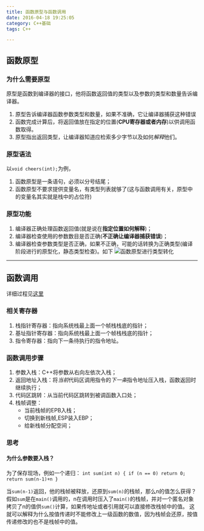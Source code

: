 ```yaml
---
title: 函数原型与函数调用
date: 2016-04-18 19:25:05
category: C++基础
tags: C++

---
```


## 函数原型

### 为什么需要原型
原型是函数到编译器的接口，他将函数返回值的类型以及参数的类型和数量告诉编译器。
1. 原型告诉编译器函数参数类型和数量，如果不准确，它让编译器捕获这种错误
2. 函数完成计算后，将返回值放在指定的位置(**CPU寄存器或者内存**)以供调用函数取得。
3. 原型指出返回类型，让编译器知道应检索多少字节以及如何*解释*他们。

### 原型语法
以`void cheers(int);`为例，
1. 函数原型是一条语句，必须以分号结尾；
2. 函数原型不要求提供变量名，有类型列表就够了(这与函数调用有关，原型中的变量名其实就是栈中的占位符)

### 原型功能
1. 编译器正确处理函数返回值(就是说在**指定位置如何解释**)；
2. 编译器检查使用的参数数目是否正确(**不正确让编译器捕获错误**)；
3. 编译器检查参数类型是否正确，如果不正确，可能的话转换为正确类型(编译阶段进行的原型化，静态类型检查)。如下
![函数原型进行类型转化](http://i.imgur.com/5aaLwcA.png)

---

## 函数调用

详细过程见[这里](http://www.zhihu.com/question/22444939#answer-4080329 "函数调用中栈的变化")

### 相关寄存器
1. 栈指针寄存器：指向系统栈最上面一个帧栈栈底的指针；
2. 基址指针寄存器：指向系统栈最上面一个帧栈栈底的指针；
3. 指令寄存器：指向下一条待执行的指令地址。

### 函数调用步骤
1. 参数入栈：C++将参数从右向左依次入栈；
2. 返回地址入栈：将*当前*代码区调用指令的*下一条*指令地址压入栈，函数返回时继续执行；
3. 代码区跳转：从当前代码区跳转到被调函数入口处；
4. 栈帧调整：
	+ 当前栈帧的EPB入栈；
	+ 切换到新栈帧,ESP装入EBP；
	+ 给新栈帧分配空间；

### 思考
#### 为什么参数要入栈？
为了保存现场，例如一个递归：
	```
	int sum(int n)
	{
		if (n == 0)
			return 0;
		return sum(n-1)+n
	}
	```

当`sum(n-1)`返回，他的栈帧被释放，还原到`sum(n)`的栈帧，那么n的值怎么获得？假如`sum`是在`main()`调用的，n在调用时压入了`main()`的栈帧，并对一个匿名对象拷贝了n的值供`sum()`计算，如果传地址或者引用就可以直接修改栈帧中的值。
这就可以解释为什么按值传递时不能修改上一级函数的数值，因为栈帧会还原，按值传递修改的也不是栈帧中的值。